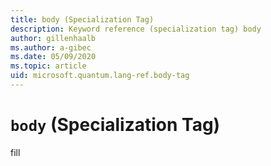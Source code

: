 ```yaml
---
title: body (Specialization Tag)
description: Keyword reference (specialization tag) body
author: gillenhaalb
ms.author: a-gibec
ms.date: 05/09/2020
ms.topic: article
uid: microsoft.quantum.lang-ref.body-tag
---
```


# `body` (Specialization Tag)

fill